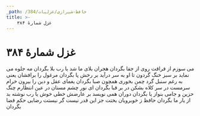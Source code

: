 ```yaml
---
_path: /حافظ-شیرازی/غزلیات/384
title: >-
    غزل شمارهٔ ۳۸۴
---
```

# غزل شمارهٔ ۳۸۴

می سوزم از فراقت روی از جفا بگردان
هجران بلای ما شد یا رب بلا بگردان
مه جلوه می نماید بر سبز خنگ گردون
تا او به سر درآید بر رخش پا بگردان
مرغول را برافشان یعنی به رغم سنبل
گرد چمن بخوری همچون صبا بگردان
یغمای عقل و دین را بیرون خرام سرمست
در سر کلاه بشکن در بر قبا بگردان
ای نور چشم مستان در عین انتظارم
چنگ حزین و جامی بنواز یا بگردان
دوران همی نویسد بر عارضش خطی خوش
یا رب نوشته بد از یار ما بگردان
حافظ ز خوبرویان بختت جز این قدر نیست
گر نیستت رضایی حکم قضا بگردان
